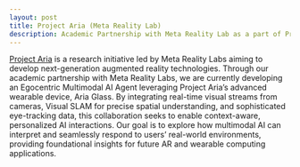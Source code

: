 ```yaml
---
layout: post
title: Project Aria (Meta Reality Lab)
description: Academic Partnership with Meta Reality Lab as a part of Project Aria.
---
```


[Project Aria](https://www.projectaria.com/) is a research initiative led by Meta Reality Labs aiming to develop next-generation augmented reality technologies. Through our academic partnership with Meta Reality Labs, we are currently developing an Egocentric Multimodal AI Agent leveraging Project Aria’s advanced wearable device, Aria Glass. By integrating real-time visual streams from cameras, Visual SLAM for precise spatial understanding, and sophisticated eye-tracking data, this collaboration seeks to enable context-aware, personalized AI interactions. Our goal is to explore how multimodal AI can interpret and seamlessly respond to users’ real-world environments, providing foundational insights for future AR and wearable computing applications.

